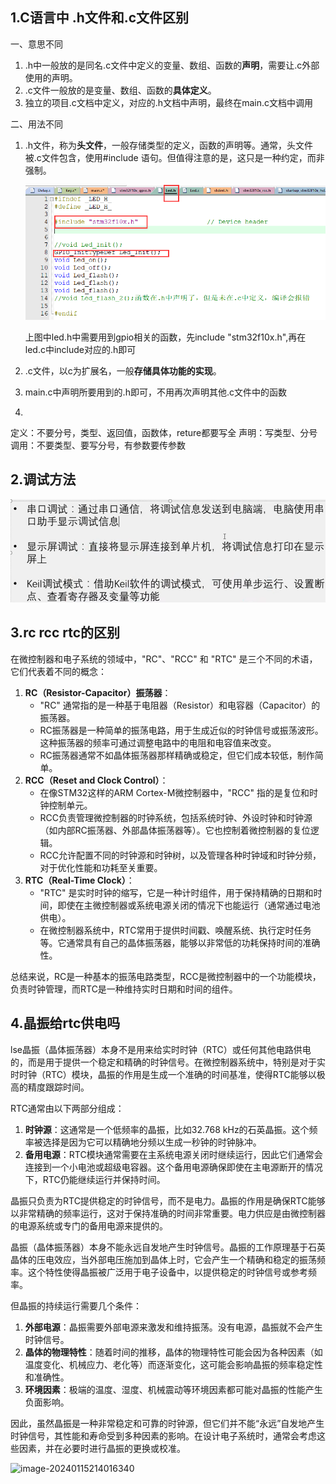 ## 1.C语言中 .h文件和.c文件区别

一、意思不同

1. .h中一般放的是同名.c文件中定义的变量、数组、函数的**声明**，需要让.c外部使用的声明。
2. .c文件一般放的是变量、数组、函数的**具体定义**。
3. 独立的项目.c文档中定义，对应的.h文档中声明，最终在main.c文档中调用

二、用法不同

1. .h文件，称为**头文件**，一般存储类型的定义，函数的声明等。通常，头文件被.c文件包含，使用#include 语句。但值得注意的是，这只是一种约定，而非强制。

   ![image-20230730225549937](工程知识点补充.assets/image-20230730225549937.png)

   上图中led.h中需要用到gpio相关的函数，先include "stm32f10x.h",再在led.c中include对应的.h即可

2. .c文件，以c为扩展名，一般**存储具体功能的实现**。

3. main.c中声明所要用到的.h即可，不用再次声明其他.c文件中的函数

4. 

   定义：不要分号，类型、返回值，函数体，reture都要写全
   声明：写类型、分号
   调用：不要类型、要写分号，有参数要传参数

## 2.调试方法

![image-20230802224413685](工程知识点补充.assets/image-20230802224413685.png)

## 3.rc rcc rtc的区别



在微控制器和电子系统的领域中，"RC"、"RCC" 和 "RTC" 是三个不同的术语，它们代表着不同的概念：

1. **RC（Resistor-Capacitor）振荡器**：
   - "RC" 通常指的是一种基于电阻器（Resistor）和电容器（Capacitor）的振荡器。
   - RC振荡器是一种简单的振荡电路，用于生成近似的时钟信号或振荡波形。这种振荡器的频率可通过调整电路中的电阻和电容值来改变。
   - RC振荡器通常不如晶体振荡器那样精确或稳定，但它们成本较低，制作简单。
2. **RCC（Reset and Clock Control）**：
   - 在像STM32这样的ARM Cortex-M微控制器中，"RCC" 指的是复位和时钟控制单元。
   - RCC负责管理微控制器的时钟系统，包括系统时钟、外设时钟和时钟源（如内部RC振荡器、外部晶体振荡器等）。它也控制着微控制器的复位逻辑。
   - RCC允许配置不同的时钟源和时钟树，以及管理各种时钟域和时钟分频，对于优化性能和功耗至关重要。
3. **RTC（Real-Time Clock）**：
   - "RTC" 是实时时钟的缩写，它是一种计时组件，用于保持精确的日期和时间，即使在主微控制器或系统电源关闭的情况下也能运行（通常通过电池供电）。
   - 在微控制器系统中，RTC常用于提供时间戳、唤醒系统、执行定时任务等。它通常具有自己的晶体振荡器，能够以非常低的功耗保持时间的准确性。

总结来说，RC是一种基本的振荡电路类型，RCC是微控制器中的一个功能模块，负责时钟管理，而RTC是一种维持实时日期和时间的组件。

## 4.晶振给rtc供电吗

lse晶振（晶体振荡器）本身不是用来给实时时钟（RTC）或任何其他电路供电的，而是用于提供一个稳定和精确的时钟信号。在微控制器系统中，特别是对于实时时钟（RTC）模块，晶振的作用是生成一个准确的时间基准，使得RTC能够以极高的精度跟踪时间。

RTC通常由以下两部分组成：

1. **时钟源**：这通常是一个低频率的晶振，比如32.768 kHz的石英晶振。这个频率被选择是因为它可以精确地分频以生成一秒钟的时钟脉冲。
2. **备用电源**：RTC模块通常需要在主系统电源关闭时继续运行，因此它们通常会连接到一个小电池或超级电容器。这个备用电源确保即使在主电源断开的情况下，RTC仍能继续运行并保持时间。

晶振只负责为RTC提供稳定的时钟信号，而不是电力。晶振的作用是确保RTC能够以非常精确的频率运行，这对于保持准确的时间非常重要。电力供应是由微控制器的电源系统或专门的备用电源来提供的。



晶振（晶体振荡器）本身不能永远自发地产生时钟信号。晶振的工作原理基于石英晶体的压电效应，当外部电压施加到晶体上时，它会产生一个精确和稳定的振荡频率。这个特性使得晶振被广泛用于电子设备中，以提供稳定的时钟信号或参考频率。

但晶振的持续运行需要几个条件：

1. **外部电源**：晶振需要外部电源来激发和维持振荡。没有电源，晶振就不会产生时钟信号。
2. **晶体的物理特性**：随着时间的推移，晶体的物理特性可能会因为各种因素（如温度变化、机械应力、老化等）而逐渐变化，这可能会影响晶振的频率稳定性和准确性。
3. **环境因素**：极端的温度、湿度、机械震动等环境因素都可能对晶振的性能产生负面影响。

因此，虽然晶振是一种非常稳定和可靠的时钟源，但它们并不能“永远”自发地产生时钟信号，其性能和寿命受到多种因素的影响。在设计电子系统时，通常会考虑这些因素，并在必要时进行晶振的更换或校准。





![image-20240115214016340](C:\Users\lenovo\AppData\Roaming\Typora\typora-user-images\image-20240115214016340.png)

